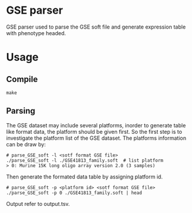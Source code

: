 # GSE parser
GSE parser used to parse the GSE soft file and generate expression table with phenotype headed.

# Usage
## Compile
```
make
```

## Parsing
The GSE dataset may include several platforms, inorder to generate table like format data, the platform should be given first.
So the first step is to investigate the platform list of the GSE dataset.
The platforms information can be draw by:
```
# parse_GSE_soft -l <sotf format GSE file>
./parse_GSE_soft -l ./GSE41813_family.soft  # list platform
> 0: Murine 15K long oligo array version 2.0 (3 samples)
```

Then generate the formated data table by assigning platform id.
```
# parse_GSE_soft -p <platform id> <sotf format GSE file>
./parse_GSE_soft -p 0 ./GSE41813_family.soft | head
```
Output refer to output.tsv.

